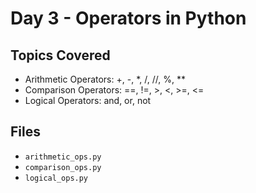 # Day 3 - Operators in Python

## Topics Covered
- Arithmetic Operators: +, -, *, /, //, %, **
- Comparison Operators: ==, !=, >, <, >=, <=
- Logical Operators: and, or, not

## Files
- `arithmetic_ops.py`
- `comparison_ops.py`
- `logical_ops.py`